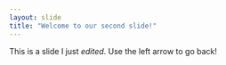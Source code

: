```yaml
---
layout: slide
title: "Welcome to our second slide!"
---
```

This is a slide I just *edited*.
Use the left arrow to go back!
